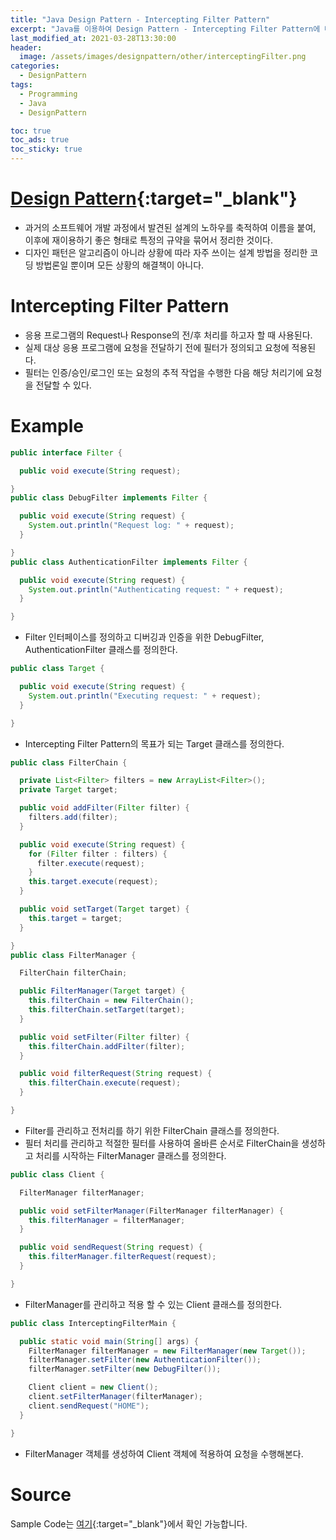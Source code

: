 ```yaml
---
title: "Java Design Pattern - Intercepting Filter Pattern"
excerpt: "Java를 이용하여 Design Pattern - Intercepting Filter Pattern에 대해 설명합니다."
last_modified_at: 2021-03-28T13:30:00
header:
  image: /assets/images/designpattern/other/interceptingFilter.png
categories:
  - DesignPattern
tags:
  - Programming
  - Java
  - DesignPattern

toc: true
toc_ads: true
toc_sticky: true
---
```

# [Design Pattern](../designpattern){:target="_blank"}
- 과거의 소프트웨어 개발 과정에서 발견된 설계의 노하우를 축적하여 이름을 붙여, 이후에 재이용하기 좋은 형태로 특정의 규약을 묶어서 정리한 것이다.
- 디자인 패턴은 알고리즘이 아니라 상황에 따라 자주 쓰이는 설계 방법을 정리한 코딩 방법론일 뿐이며 모든 상황의 해결책이 아니다.

# Intercepting Filter Pattern
- 응용 프로그램의 Request나 Response의 전/후 처리를 하고자 할 때 사용된다.
- 실제 대상 응용 프로그램에 요청을 전달하기 전에 필터가 정의되고 요청에 적용된다.
- 필터는 인증/승인/로그인 또는 요청의 추적 작업을 수행한 다음 해당 처리기에 요청을 전달할 수 있다. 

# Example
```java
public interface Filter {

  public void execute(String request);

}
public class DebugFilter implements Filter {

  public void execute(String request) {
    System.out.println("Request log: " + request);
  }

}
public class AuthenticationFilter implements Filter {

  public void execute(String request) {
    System.out.println("Authenticating request: " + request);
  }

}
```

- Filter 인터페이스를 정의하고 디버깅과 인증을 위한 DebugFilter, AuthenticationFilter 클래스를 정의한다.

```java
public class Target {

  public void execute(String request) {
    System.out.println("Executing request: " + request);
  }

}
```

- Intercepting Filter Pattern의 목표가 되는 Target 클래스를 정의한다.

```java
public class FilterChain {

  private List<Filter> filters = new ArrayList<Filter>();
  private Target target;

  public void addFilter(Filter filter) {
    filters.add(filter);
  }

  public void execute(String request) {
    for (Filter filter : filters) {
      filter.execute(request);
    }
    this.target.execute(request);
  }

  public void setTarget(Target target) {
    this.target = target;
  }

}
public class FilterManager {

  FilterChain filterChain;

  public FilterManager(Target target) {
    this.filterChain = new FilterChain();
    this.filterChain.setTarget(target);
  }

  public void setFilter(Filter filter) {
    this.filterChain.addFilter(filter);
  }

  public void filterRequest(String request) {
    this.filterChain.execute(request);
  }

}
```

- Filter를 관리하고 전처리를 하기 위한 FilterChain 클래스를 정의한다.
- 필터 처리를 관리하고 적절한 필터를 사용하여 올바른 순서로 FilterChain을 생성하고 처리를 시작하는 FilterManager 클래스를 정의한다.

```java
public class Client {

  FilterManager filterManager;

  public void setFilterManager(FilterManager filterManager) {
    this.filterManager = filterManager;
  }

  public void sendRequest(String request) {
    this.filterManager.filterRequest(request);
  }

}
```

- FilterManager를 관리하고 적용 할 수 있는 Client 클래스를 정의한다.

```java
public class InterceptingFilterMain {

  public static void main(String[] args) {
    FilterManager filterManager = new FilterManager(new Target());
    filterManager.setFilter(new AuthenticationFilter());
    filterManager.setFilter(new DebugFilter());

    Client client = new Client();
    client.setFilterManager(filterManager);
    client.sendRequest("HOME");
  }

}
```

- FilterManager 객체를 생성하여 Client 객체에 적용하여 요청을 수행해본다.

# Source
Sample Code는 [여기](https://github.com/GracefulSoul/designpattern/tree/master/src/main/java/gracefulsoul/other/interceptingFilter){:target="_blank"}에서 확인 가능합니다.